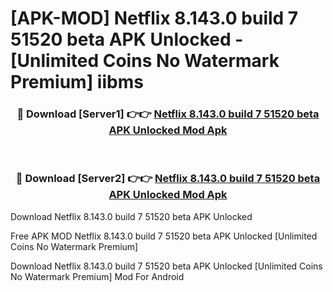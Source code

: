# [APK-MOD] Netflix 8.143.0 build 7 51520 beta APK Unlocked - [Unlimited Coins No Watermark Premium] iibms



<div align="center">
<h3>🔴 Download [Server1] 👉👉 <a href="https://momento.my/?title=Netflix_8.143.0_build_7_51520_beta_APK_Unlocked">Netflix 8.143.0 build 7 51520 beta APK Unlocked Mod Apk</a></h3><br>

<h3>🔴 Download [Server2] 👉👉 <a href="https://momento.my/?title=Netflix_8.143.0_build_7_51520_beta_APK_Unlocked">Netflix 8.143.0 build 7 51520 beta APK Unlocked Mod Apk</a></h3>
</div>



Download Netflix 8.143.0 build 7 51520 beta APK Unlocked 

Free APK MOD Netflix 8.143.0 build 7 51520 beta APK Unlocked [Unlimited Coins No Watermark Premium]

Download Netflix 8.143.0 build 7 51520 beta APK Unlocked [Unlimited Coins No Watermark Premium] Mod For Android
